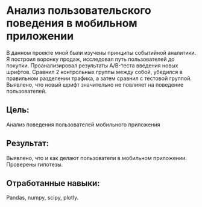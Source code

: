 # Анализ пользовательского поведения в мобильном приложении
В данном проекте мной были изучены принципы событийной аналитики. 
Я построил воронку продаж, исследовал путь пользователей до покупки. 
Проанализировал результаты A/B-теста введения новых шрифтов. Сравнил 2 контрольных группы между собой, убедился в правильном разделении трафика, 
а затем сравнил с тестовой группой. 
Выявлено, что новый шрифт значительно не повлияет на поведение пользователей.
## Цель:  
Анализ поведения пользователей мобильного приложения
## Результат:
Выявлено, что и как делают пользователи в мобильном приложении. Проверены гипотезы.
## Отработанные навыки:
Pandas, numpy, scipy, plotly.
